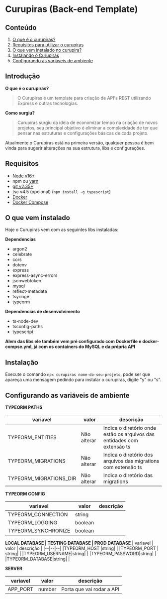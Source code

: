 # Curupiras (Back-end Template)

## Conteúdo

 1. [O que é o curupiras?](#introdução)
 2. [Requisitos para utilizar o curupiras](#requisitos)
 3. [O que vem instalado no curupira?](#o-que-vem-instalado)
 4. [Instalando o Curupiras](#instalação)
 5. [Configurando as variáveis de ambiente](#configurando-as-variáveis-de-ambiente)

## Introdução

**O que é o curupiras?**
	

> O Curupiras é um template para criação de API's REST utilizando Express e outras tecnologias.

**Como surgiu?**

> Curupiras surgiu da ideia de economizar tempo na criação de novos projetos, seu principal objetivo é eliminar a complexidade de ter que pensar nas estruturas e configurações básicas de cada projeto.

Atualmente o Curupiras está na primeira versão, qualquer pessoa é bem vinda para sugerir alterações na sua estrutura, libs e configurações.

## Requisitos

 - [Node v16+](https://nodejs.org/en/download/)
 - npm ou [yarn](https://yarnpkg.com/getting-started/install)
 - [git v2.35+](https://git-scm.com/book/pt-br/v2/Começando-Instalando-o-Git)
 - tsc v4.5 (opcional) (`npm install -g typescript`)
 - [Docker](https://docs.docker.com/get-docker/)
 - [Docker Compose](https://docs.docker.com/compose/install/)

## O que vem instalado
Hoje o Curupiras vem com as seguintes libs instaladas:

**Dependencias**
 - argon2
 - celebrate
 - cors
 - dotenv
 - express
 - express-async-errors
 - jsonwebtoken
 - mysql
 - reflect-metadata
 - tsyringe
 - typeorm

**Dependencias de desenvolvimento**

 - ts-node-dev
 - tsconfig-paths
 - typescript

**Alem das libs ele também vem pré configurado com Dockerfile e docker-compse.yml, já com os containers do MySQL e da própria API**

## Instalação

Execute o comando `npx curupiras nome-do-seu-projeto`, pode ser que apareça uma mensagem pedindo para instalar o curupiras, digite "y" ou "s".

## Configurando as variáveis de ambiente

**TYPEORM PATHS**

| variavel |  valor  | descrição |
|--|--|--|
| TYPEORM_ENTITIES | Não alterar | Indica o diretório onde estão os arquivos das entidades com extensão ts |
| TYPEORM_MIGRATIONS | Não alterar | Indica o diretório dos arquivos das migrations com extensão ts|
| TYPEORM_MIGRATIONS_DIR | Não alterar | Indica o diretório das migrations |

**TYPEORM CONFIG**

| variavel |  valor  | descrição |
|--|--|--|
| TYPEORM_CONNECTION |string| |
| TYPEORM_LOGGING |boolean| |
| TYPEORM_SYNCHRONIZE |boolean| |

**LOCAL DATABASE | TESTING DATABASE | PROD DATABASE**
| variavel |  valor  | descrição |
|--|--|--|
|TYPEORM_HOST |string| |
|TYPEORM_PORT | string| |
|TYPEORM_USERNAME|string| |
|TYPEORM_PASSWORD|string| |
|TYPEORM_DATABASE|string| |

**SERVER**

| variavel |  valor  | descrição |
|--|--|--|
|APP_PORT|number|Porta que vai rodar a API|
